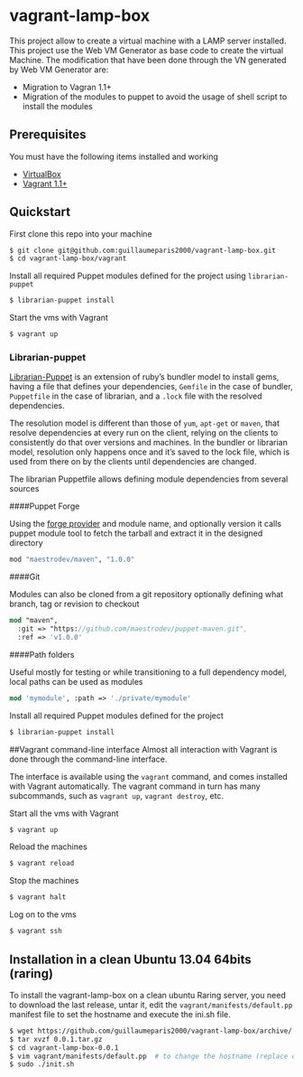 vagrant-lamp-box
================

This project allow to create a virtual machine with a LAMP server installed. This project use the Web VM Generator as base code to create the virtual Machine. The modification that have been done through the VN generated by Web VM Generator are: 
  * Migration to Vagran 1.1+
  * Migration of the modules to puppet to avoid the usage of shell script to install the modules

## Prerequisites
You must have the following items installed and working

+ [VirtualBox](https://www.virtualbox.org/)
+ [Vagrant 1.1+](http://vagrantup.com/)

## Quickstart
First clone this repo into your machine
```sh
$ git clone git@github.com:guillaumeparis2000/vagrant-lamp-box.git
$ cd vagrant-lamp-box/vagrant
```

Install all required Puppet modules defined for the project using `librarian-puppet`
```sh
$ librarian-puppet install
```

Start the vms with Vagrant
```sh
$ vagrant up 
```

### Librarian-puppet
[Librarian-Puppet](https://github.com/rodjek/librarian-puppet) is an extension of ruby’s bundler model to install gems, having a file that defines your dependencies, `Gemfile` in the case of bundler, `Puppetfile` in the case of librarian, and a `.lock` file with the resolved dependencies.

The resolution model is different than those of `yum`, `apt-get` or `maven`, that resolve dependencies at every run on the client, relying on the clients to consistently do that over versions and machines. In the bundler or librarian model, resolution only happens once and it’s saved to the lock file, which is used from there on by the clients until dependencies are changed.

The librarian Puppetfile allows defining module dependencies from several sources

####Puppet Forge

Using the [forge provider](http://forge.puppetlabs.com) and module name, and optionally version it calls puppet module tool to fetch the tarball and extract it in the designed directory
```sh
mod "maestrodev/maven", "1.0.0"
```

####Git

Modules can also be cloned from a git repository optionally defining what branch, tag or revision to checkout
```pp
mod "maven",
  :git => "https://github.com/maestrodev/puppet-maven.git",
  :ref => 'v1.0.0'
```

####Path folders

Useful mostly for testing or while transitioning to a full dependency model, local paths can be used as modules
```pp
mod 'mymodule', :path => './private/mymodule'
```

Install all required Puppet modules defined for the project
```sh
$ librarian-puppet install
```

##Vagrant command-line interface
Almost all interaction with Vagrant is done through the command-line interface.

The interface is available using the `vagrant` command, and comes installed with Vagrant automatically. The vagrant command in turn has many subcommands, such as `vagrant up`, `vagrant destroy`, etc.

Start all the vms with Vagrant
```sh
$ vagrant up
```

Reload the machines
```sh
$ vagrant reload
```

Stop the machines
```sh
$ vagrant halt
```

Log on to the vms
```sh
$ vagrant ssh
```

## Installation in a clean Ubuntu 13.04 64bits (raring)
To install the vagrant-lamp-box on a clean ubuntu Raring server, you need to download the last release, untar it, edit the ```vagrant/manifests/default.pp``` manifest file to set the hostname and execute the ini.sh file.

```sh
$ wget https://github.com/guillaumeparis2000/vagrant-lamp-box/archive/
$ tar xvzf 0.0.1.tar.gz
$ cd vagrant-lamp-box-0.0.1
$ vim vagrant/manifests/default.pp  # to change the hostname (replace dev-lamp by the good one)
$ sudo ./init.sh
```
